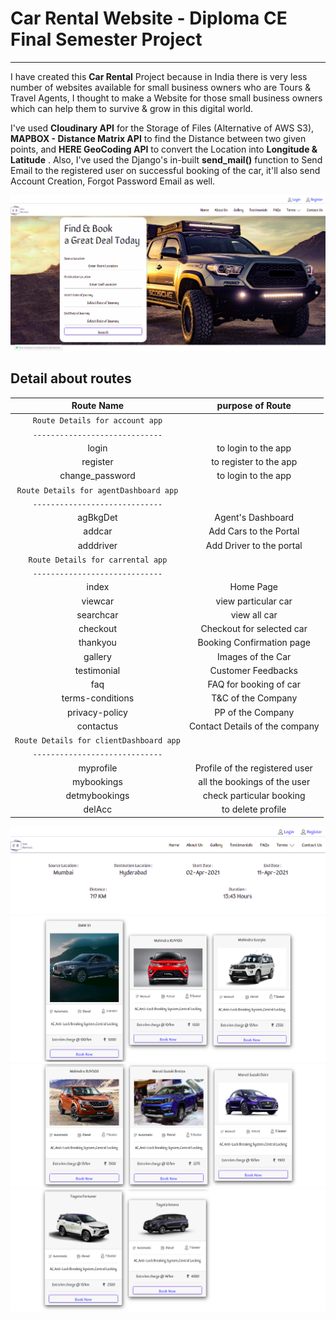 # Car Rental Website - Diploma CE Final Semester Project

* * *

I have created this **Car Rental** Project because in India there is very less number of websites available for small business owners who are Tours & Travel Agents, I thought to make a Website for those small business owners which can help them to survive & grow in this digital world.

I've used **Cloudinary API** for the Storage of Files (Alternative of AWS S3), **MAPBOX - Distance Matrix API** to find the Distance between two given points, and **HERE GeoCoding API** to convert the Location into **Longitude & Latitude** . Also, I've used the Django's in-built **send_mail()** function to Send Email to the registered user on successful booking of the car, it'll also send Account Creation, Forgot Password Email as well.

![Home Page of Car Rental](Home-Page-1.png)


## Detail about routes

| **Route Name** | **purpose of Route** |
| :-: | :-: |
| `Route Details for account app` |
| `-----------------------------` |
|   login    | to login to the app |
|   register | to register to the app |
|   change_password    | to login to the app |
| `Route Details for agentDashboard app` |
| `-----------------------------` |
|   agBkgDet    | Agent's Dashboard |
|   addcar | Add Cars to the Portal |
|   adddriver    | Add Driver to the portal |
| `Route Details for carrental app` |
| `-----------------------------` |
|   index    | Home Page |
|   viewcar | view particular car |
|   searchcar    | view all car |
|   checkout    | Checkout for selected car |
|   thankyou | Booking Confirmation page |
|   gallery    | Images of the Car |
|   testimonial    | Customer Feedbacks |
|   faq | FAQ for booking of car |
|   terms-conditions    | T&C of the Company |
|   privacy-policy    | PP of the Company |
|   contactus | Contact Details of the company |
| `Route Details for clientDashboard app` |
| `-----------------------------` |
|   myprofile    | Profile of the registered user |
|   mybookings | all the bookings of the user |
|   detmybookings    | check particular booking |
|   delAcc    | to delete profile |


![Search Car Result - 1](Search-Car-Page-1.png)
![Search Car Result - 2](Search-Car-Page-2.png)
![Search Car Result - 3](Search-Car-Page-3.png)
![Search Car Result - 4](Search-Car-Page-4.png)
